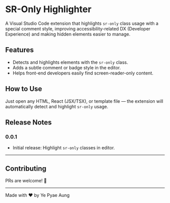 # SR-Only Highlighter

A Visual Studio Code extension that highlights `sr-only` class usage with a special comment style, improving accessibility-related DX (Developer Experience) and making hidden elements easier to manage.

## Features

- Detects and highlights elements with the `sr-only` class.
- Adds a subtle comment or badge style in the editor.
- Helps front-end developers easily find screen-reader-only content.

## How to Use

Just open any HTML, React (JSX/TSX), or template file — the extension will automatically detect and highlight `sr-only` usage.

## Release Notes

### 0.0.1

- Initial release: Highlight `sr-only` classes in editor.

---

## Contributing

PRs are welcome! 🎉

---

Made with ❤️ by Ye Pyae Aung
